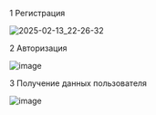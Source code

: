 1 Регистрация 

![2025-02-13_22-26-32](https://github.com/user-attachments/assets/8d14c659-01f3-40da-933d-54aabdf5aeff)

2 Авторизация 

![image](https://github.com/user-attachments/assets/62563d4e-5eb0-4c86-8e8d-0930b6765035)

3 Получение данных пользователя

![image](https://github.com/user-attachments/assets/38cc09f9-3c65-4e97-827b-02f54ca84fe1)

